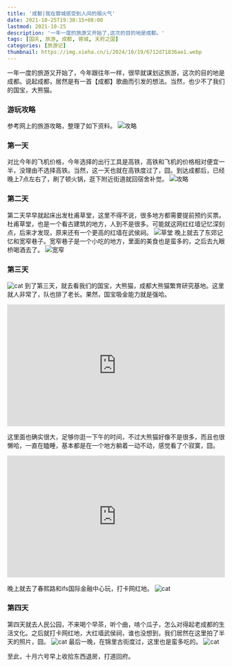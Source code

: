 ```yaml
---
title: '成都|我在蓉城感受到人间的烟火气'
date: 2021-10-25T19:38:15+08:00
lastmod: 2021-10-25
description: '一年一度的旅游又开始了,这次的目的地是成都。'
tags: [国庆, 旅游, 成都, 蓉城, 天府之国]
categories: [旅游记]
thumbnail: https://img.xieha.cn/i/2024/10/19/6712d71836ae1.webp
---
```



一年一度的旅游又开始了，今年跟往年一样，很早就谋划这旅游，这次的目的地是成都。说起成都，居然是有一首【成都】歌曲而引发的想法。当然，也少不了我们的国宝，大熊猫。

### 游玩攻略
参考网上的旅游攻略，整理了如下资料。
![攻略](1.png)
### 第一天
对比今年的飞机价格，今年选择的出行工具是高铁，高铁和飞机的价格相对便宜一半，没理由不选择高铁。当然，这一天也就在高铁度过了，囧。到达成都后，已经晚上7点左右了，刷了顿火锅，逛下附近街道就回宿舍补觉。
![攻略](9.jpg)
### 第二天
第二天早早就起床出发杜甫草堂，这里不得不说，很多地方都需要提前预约买票。杜甫草堂，也是一个看古建筑的地方，人到不是很多。可能就这网红红墙记忆深刻点，后来才发现，原来还有一个更高的红墙在武侯祠。
![草堂](4.jpg)
晚上就去了东郊记忆和宽窄巷子。宽窄巷子是一个小吃的地方，里面的美食也是蛮多的，之后去九眼桥喝酒去了。
![宽窄](6.jpg)
### 第三天
![cat](2.jpg)
到了第三天，就去看我们的国宝，大熊猫，成都大熊猫繁育研究基地。这里就人非常了，队也排了老长。果然，国宝吸金能力就是强哈。
<div style="width:100%;height:0;padding-bottom:56%;position:relative;"><iframe src="https://giphy.com/embed/2u11zpzwyMTy8" width="100%" height="100%" style="position:absolute" frameBorder="0" class="giphy-embed" allowFullScreen></iframe></div>

这里面也确实很大，足够你逛一下午的时间，不过大熊猫好像不是很多，而且也很懒哈，一直在瞌睡，基本都是在一个地方躺着一动不动，感觉看了个寂寞，囧。

<div style="width:100%;height:0;padding-bottom:56%;position:relative;"><iframe src="https://giphy.com/embed/2u11zpzwyMTy8" width="100%" height="100%" style="position:absolute" frameBorder="0" class="giphy-embed" allowFullScreen></iframe></div>

晚上就去了春熙路和ifs国际金融中心玩，打卡网红地。
![cat](featured.jpg)

### 第四天
第四天就去人民公园，不来喝个早茶，听个曲，啃个瓜子，怎么对得起老成都的生活文化。之后就打卡网红地，大红墙武侯祠，谁也没想到，我们居然在这里拍了半天的照片，囧。
![cat](5.jpg)
最后一晚，在锦里古街度过，这里也是蛮多吃的。
![cat](11.jpg)

至此，十月六号早上收拾东西退房，打道回府。